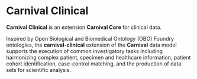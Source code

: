 # Carnival Clinical

**Carnival Clinical** is an extension **Carnival Core** for clinical data.

Inspired by Open Biological and Biomedical Ontology (OBO) Foundry ontologies, the **carnival-clinical** extension of the **Carnival** data model supports the execution of common investigatory tasks including harmonizing complex patient, specimen and healthcare information, patient cohort identification, case-control matching, and the production of data sets for scientific analysis.
